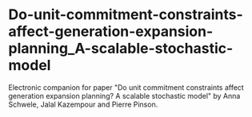 # Do-unit-commitment-constraints-affect-generation-expansion-planning_A-scalable-stochastic-model
Electronic companion for paper "Do unit commitment constraints affect generation expansion planning? A scalable stochastic model" by Anna Schwele, Jalal Kazempour and Pierre Pinson.

